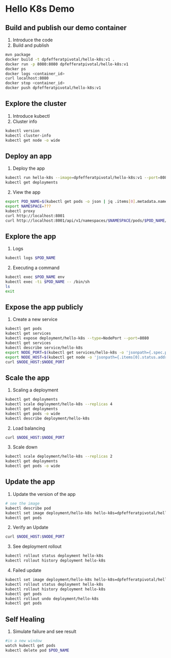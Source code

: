 # Hello K8s Demo

## Build and publish our demo container

1. Introduce the code
2. Build and publish

```bash
mvn package
docker build -t dpfefferatpivotal/hello-k8s:v1 .
docker run -p 8080:8080 dpfefferatpivotal/hello-k8s:v1
docker ps
docker logs <container_id>
curl localhost:8080
docker stop <container_id>
docker push dpfefferatpivotal/hello-k8s:v1
```

## Explore the cluster

1. Introduce kubectl
2. Cluster info

```bash
kubectl version
kubectl cluster-info
kubectl get node -o wide
```

## Deploy an app

1. Deploy the app

```bash
kubectl run hello-k8s --image=dpfefferatpivotal/hello-k8s:v1 --port=8080 --record
kubectl get deployments
```

2. View the app

```bash
export POD_NAME=$(kubectl get pods -o json | jq .items[0].metadata.name -r)
export NAMESPACE=???
kubectl proxy
curl http://localhost:8001
curl http://localhost:8001/api/v1/namespaces/$NAMESPACE/pods/$POD_NAME/proxy/    
```

## Explore the app

1. Logs

```bash
kubectl logs $POD_NAME
```

2. Executing a command

```bash
kubectl exec $POD_NAME env
kubectl exec -ti $POD_NAME -- /bin/sh
ls
exit
```

## Expose the app publicly

1. Create a new service

```bash
kubectl get pods
kubectl get services
kubectl expose deployment/hello-k8s --type=NodePort --port=8080
kubectl get services
kubectl describe service/hello-k8s
export NODE_PORT=$(kubectl get services/hello-k8s -o 'jsonpath={.spec.ports[0].nodePort}')
export NODE_HOST=$(kubectl get node -o 'jsonpath={.items[0].status.addresses[0].address}')
curl $NODE_HOST:$NODE_PORT
```

## Scale the app

1. Scaling a deployment

```bash
kubectl get deployments
kubectl scale deployment/hello-k8s --replicas 4
kubectl get deployments
kubectl get pods -o wide
kubectl describe deployment/hello-k8s
```

2. Load balancing

```bash
curl $NODE_HOST:$NODE_PORT
```

3. Scale down

```bash
kubectl scale deployment/hello-k8s --replicas 2
kubectl get deployments
kubectl get pods -o wide
```

## Update the app

1. Update the version of the app

```bash
# see the image
kubectl describe pod
kubectl set image deployment/hello-k8s hello-k8s=dpfefferatpivotal/hello-k8s:v2 --record
kubectl get pods
```

2. Verify an Update

```bash
curl $NODE_HOST:$NODE_PORT
```

3. See deployment rollout

```bash
kubectl rollout status deployment hello-k8s
kubectl rollout history deployment hello-k8s
```

4. Failed update

```bash
kubectl set image deployment/hello-k8s hello-k8s=dpfefferatpivotal/hello-k8s:v3 --record
kubectl rollout status deployment hello-k8s
kubectl rollout history deployment hello-k8s
kubectl get pods
kubectl rollout undo deployment/hello-k8s
kubectl get pods
```

## Self Healing

1. Simulate failure and see result

```bash
#in a new window
watch kubectl get pods
kubectl delete pod $POD_NAME
```